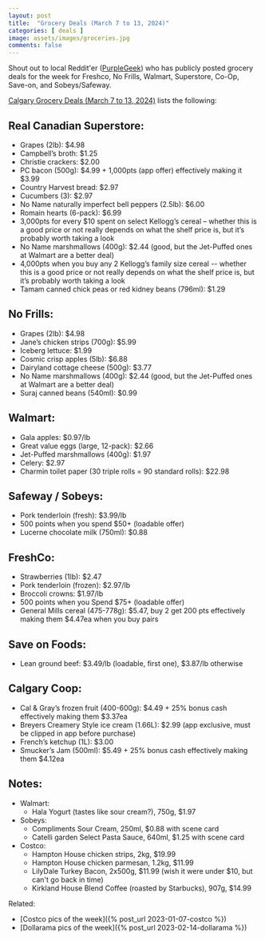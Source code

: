 ```yaml
---
layout: post
title:  "Grocery Deals (March 7 to 13, 2024)"
categories: [ deals ]
image: assets/images/groceries.jpg
comments: false
---
```


Shout out to local Reddit'er ([PurpleGeek](https://www.reddit.com/user/PurpleGeek/)) who has publicly posted grocery deals for the week for Freshco, No Frills, Walmart, Superstore, Co-Op, Save-on, and Sobeys/Safeway.

[Calgary Grocery Deals (March 7 to 13, 2024)](https://www.reddit.com/r/Calgary/comments/1b8e62c/calgary_groceries_deals_march_7_to_13_2024/) lists the following:

## Real Canadian Superstore:
- Grapes (2lb): $4.98
- Campbell’s broth: $1.25
- Christie crackers: $2.00
- PC bacon (500g): $4.99 + 1,000pts (app offer) effectively making it $3.99
- Country Harvest bread: $2.97
- Cucumbers (3): $2.97
- No Name naturally imperfect bell peppers (2.5lb): $6.00
- Romain hearts (6-pack): $6.99
- 3,000pts for every $10 spent on select Kellogg’s cereal – whether this is a good price or not really depends on what the shelf price is, but it’s probably worth taking a look
- No Name marshmallows (400g): $2.44 (good, but the Jet-Puffed ones at Walmart are a better deal)
- 4,000pts when you buy any 2 Kellogg’s family size cereal -- whether this is a good price or not really depends on what the shelf price is, but it’s probably worth taking a look
- Tamam canned chick peas or red kidney beans (796ml): $1.29

## No Frills:
- Grapes (2lb): $4.98
- Jane’s chicken strips (700g): $5.99
- Iceberg lettuce: $1.99
- Cosmic crisp apples (5lb): $6.88
- Dairyland cottage cheese (500g): $3.77
- No Name marshmallows (400g): $2.44 (good, but the Jet-Puffed ones at Walmart are a better deal)
- Suraj canned beans (540ml): $0.99

## Walmart:
- Gala apples: $0.97/lb
- Great value eggs (large, 12-pack): $2.66
- Jet-Puffed marshmallows (400g): $1.97
- Celery: $2.97
- Charmin toilet paper (30 triple rolls = 90 standard rolls): $22.98

## Safeway / Sobeys:
- Pork tenderloin (fresh): $3.99/lb
- 500 points when you spend $50+ (loadable offer)
- Lucerne chocolate milk (750ml): $0.88

## FreshCo:
- Strawberries (1lb): $2.47
- Pork tenderloin (frozen): $2.97/lb
- Broccoli crowns: $1.97/lb
- 500 points when you Spend $75+ (loadable offer)
- General Mills cereal (475-778g): $5.47, buy 2 get 200 pts effectively making them $4.47ea when you buy pairs

## Save on Foods:
- Lean ground beef: $3.49/lb (loadable, first one), $3.87/lb otherwise

## Calgary Coop:
- Cal & Gray’s frozen fruit (400-600g): $4.49 + 25% bonus cash effectively making them $3.37ea
- Breyers Creamery Style ice cream (1.66L): $2.99 (app exclusive, must be clipped in app before purchase)
- French’s ketchup (1L): $3.00
- Smucker’s Jam (500ml): $5.49 + 25% bonus cash effectively making them $4.12ea


## Notes:
- Walmart:
    - Hala Yogurt (tastes like sour cream?), 750g, $1.97
- Sobeys:
    - Compliments Sour Cream, 250ml, $0.88 with scene card
    - Catelli garden Select Pasta Sauce, 640ml, $1.25 with scene card
- Costco:
    - Hampton House chicken strips, 2kg, $19.99
    - Hampton House chicken parmesan, 1.2kg, $11.99
    - LilyDale Turkey Bacon, 2x500g, $11.99  (wish it were under $10, but can't go back in time)
    - Kirkland House Blend Coffee (roasted by Starbucks), 907g, $14.99

Related:
 - [Costco pics of the week]({% post_url 2023-01-07-costco %})
 - [Dollarama pics of the week]({% post_url 2023-02-14-dollarama %})


 